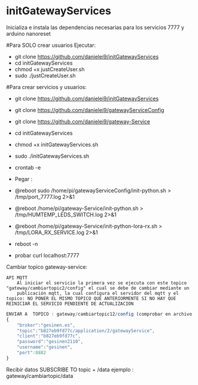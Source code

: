 # initGatewayServices
Inicializa e instala las dependencias necesarias para los servicios 7777 y arduino nanoreset

#Para SOLO crear usuarios
Ejecutar:
- git clone https://github.com/danielei9/initGatewayServices
- cd initGatewayServices
- chmod +x justCreateUser.sh
- sudo ./justCreateUser.sh

#Para crear servicios y usuarios:
- git clone https://github.com/danielei9/initGatewayServices
- git clone https://github.com/danielei9/gatewayServiceConfig
- git clone https://github.com/danielei9/gateway-Service
- cd initGatewayServices
- chmod +x initGatewayServices.sh
- sudo ./initGatewayServices.sh
- crontab -e
- Pegar :
- @reboot sudo /home/pi/gatewayServiceConfig/init-python.sh > /tmp/port_7777.log 2>&1
- @reboot /home/pi/gateway-Service/init-python.sh > /tmp/HUMTEMP_LEDS_SWITCH.log 2>&1
- @reboot /home/pi/gateway-Service/init-python-lora-rx.sh > /tmp/LORA_RX_SERVICE.log 2>&1

- reboot -n
- probar curl localhost:7777


Cambiar topico gateway-service:

	API MQTT 
		Al iniciar el servicio la primera vez se ejecuta con este topico  "gateway/cambiartopic2/config" el cual se debe de cambiar mediante un 
		publicación mqtt, la cual configura el servidor del mqtt y el topico: NO PONER EL MISMO TOPICO QUE ANTERIORMENTE SI NO HAY QUE REINICIAR EL SERVICIO PENDIENTE DE ACTUALIZACION
```javascript		
ENVIAR A  TOPICO : gateway/cambiartopic12/config (comprobar en archivo de config  configMQTT.json)
{
	"broker":"gesinen.es",
	"topic":"b827eb9fd77c/application/2/gatewayService",
	"client":"b827eb9fd77c",
	"password":"gesinen2110",
	"username":"gesinen",
	"port":8882
}
```
Recibir datos 
SUBSCRIBE TO topic + /data 
	ejemplo : gateway/cambiartopic/data
